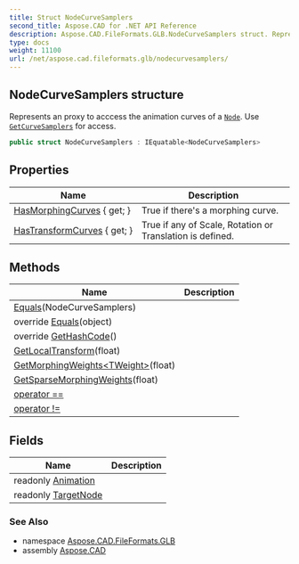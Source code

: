 ```yaml
---
title: Struct NodeCurveSamplers
second_title: Aspose.CAD for .NET API Reference
description: Aspose.CAD.FileFormats.GLB.NodeCurveSamplers struct. Represents an proxy to acccess the animation curves of a Node. Use GetCurveSamplers for access
type: docs
weight: 11100
url: /net/aspose.cad.fileformats.glb/nodecurvesamplers/
---
```

## NodeCurveSamplers structure

Represents an proxy to acccess the animation curves of a [`Node`](../node/). Use [`GetCurveSamplers`](../node/getcurvesamplers/) for access.

```csharp
public struct NodeCurveSamplers : IEquatable<NodeCurveSamplers>
```

## Properties

| Name | Description |
| --- | --- |
| [HasMorphingCurves](../../aspose.cad.fileformats.glb/nodecurvesamplers/hasmorphingcurves/) { get; } | True if there's a morphing curve. |
| [HasTransformCurves](../../aspose.cad.fileformats.glb/nodecurvesamplers/hastransformcurves/) { get; } | True if any of Scale, Rotation or Translation is defined. |

## Methods

| Name | Description |
| --- | --- |
| [Equals](../../aspose.cad.fileformats.glb/nodecurvesamplers/equals/#equals)(NodeCurveSamplers) |  |
| override [Equals](../../aspose.cad.fileformats.glb/nodecurvesamplers/equals/#equals_1)(object) |  |
| override [GetHashCode](../../aspose.cad.fileformats.glb/nodecurvesamplers/gethashcode/)() |  |
| [GetLocalTransform](../../aspose.cad.fileformats.glb/nodecurvesamplers/getlocaltransform/)(float) |  |
| [GetMorphingWeights&lt;TWeight&gt;](../../aspose.cad.fileformats.glb/nodecurvesamplers/getmorphingweights/)(float) |  |
| [GetSparseMorphingWeights](../../aspose.cad.fileformats.glb/nodecurvesamplers/getsparsemorphingweights/)(float) |  |
| [operator ==](../../aspose.cad.fileformats.glb/nodecurvesamplers/op_equality/) |  |
| [operator !=](../../aspose.cad.fileformats.glb/nodecurvesamplers/op_inequality/) |  |

## Fields

| Name | Description |
| --- | --- |
| readonly [Animation](../../aspose.cad.fileformats.glb/nodecurvesamplers/animation/) |  |
| readonly [TargetNode](../../aspose.cad.fileformats.glb/nodecurvesamplers/targetnode/) |  |

### See Also

* namespace [Aspose.CAD.FileFormats.GLB](../../aspose.cad.fileformats.glb/)
* assembly [Aspose.CAD](../../)


